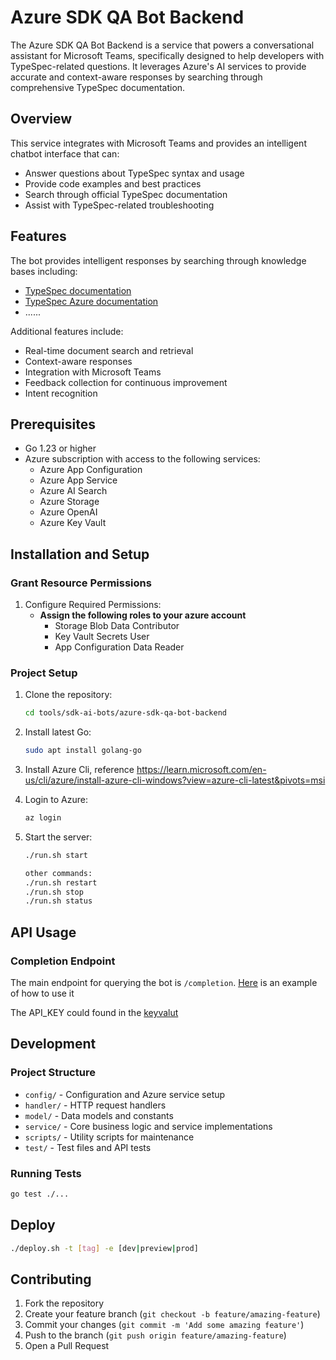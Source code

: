 # Azure SDK QA Bot Backend

The Azure SDK QA Bot Backend is a service that powers a conversational assistant for Microsoft Teams, specifically designed to help developers with TypeSpec-related questions. It leverages Azure's AI services to provide accurate and context-aware responses by searching through comprehensive TypeSpec documentation.

## Overview

This service integrates with Microsoft Teams and provides an intelligent chatbot interface that can:
- Answer questions about TypeSpec syntax and usage
- Provide code examples and best practices
- Search through official TypeSpec documentation
- Assist with TypeSpec-related troubleshooting

## Features

The bot provides intelligent responses by searching through knowledge bases including:

- [TypeSpec documentation](https://typespec.io/docs/)
- [TypeSpec Azure documentation](https://azure.github.io/typespec-azure/docs/intro/)
- ......

Additional features include:

- Real-time document search and retrieval
- Context-aware responses
- Integration with Microsoft Teams
- Feedback collection for continuous improvement
- Intent recognition

## Prerequisites

- Go 1.23 or higher
- Azure subscription with access to the following services:
  - Azure App Configuration
  - Azure App Service
  - Azure AI Search
  - Azure Storage
  - Azure OpenAI
  - Azure Key Vault

## Installation and Setup

### Grant Resource Permissions

1. Configure Required Permissions:
   - **Assign the following roles to your azure account**
     - Storage Blob Data Contributor
     - Key Vault Secrets User
     - App Configuration Data Reader

### Project Setup

1. Clone the repository:

   ```bash
   cd tools/sdk-ai-bots/azure-sdk-qa-bot-backend
   ```

2. Install latest Go:

   ```bash
   sudo apt install golang-go
   ```

3. Install Azure Cli, reference https://learn.microsoft.com/en-us/cli/azure/install-azure-cli-windows?view=azure-cli-latest&pivots=msi

4. Login to Azure:

   ```bash
   az login
   ```

5. Start the server:

   ```bash
   ./run.sh start
   
   other commands:
   ./run.sh restart
   ./run.sh stop
   ./run.sh status
   ```

## API Usage

### Completion Endpoint
The main endpoint for querying the bot is `/completion`. [Here](test/api_test.rest) is an example of how to use it

The API_KEY could found in the [keyvalut](https://ms.portal.azure.com/#@microsoft.onmicrosoft.com/resource/subscriptions/faa080af-c1d8-40ad-9cce-e1a450ca5b57/resourceGroups/typespec_helper/providers/Microsoft.KeyVault/vaults/azuresdkqabotea/secrets)


## Development

### Project Structure

- `config/` - Configuration and Azure service setup
- `handler/` - HTTP request handlers
- `model/` - Data models and constants
- `service/` - Core business logic and service implementations
- `scripts/` - Utility scripts for maintenance
- `test/` - Test files and API tests

### Running Tests

```bash
go test ./...
```

## Deploy

  ```bash
  ./deploy.sh -t [tag] -e [dev|preview|prod]
  ```

## Contributing

1. Fork the repository
2. Create your feature branch (`git checkout -b feature/amazing-feature`)
3. Commit your changes (`git commit -m 'Add some amazing feature'`)
4. Push to the branch (`git push origin feature/amazing-feature`)
5. Open a Pull Request